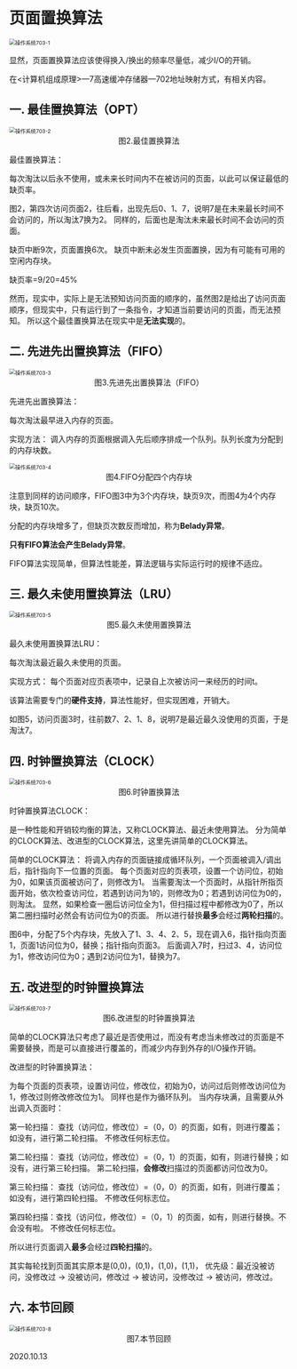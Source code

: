 # 页面置换算法

<img src="操作系统703-1.png" alt="操作系统703-1" style="zoom:67%;" />



显然，页面置换算法应该使得换入/换出的频率尽量低，减少I/O的开销。

在<计算机组成原理>—7高速缓冲存储器—702地址映射方式，有相关内容。

## 一. 最佳置换算法（OPT）

<img src="操作系统703-2.jpg" alt="操作系统703-2" style="zoom:67%;" />

<center>图2.最佳置换算法</center>

最佳置换算法：

每次淘汰以后永不使用，或未来长时间内不在被访问的页面，以此可以保证最低的缺页率。

图2，第四次访问页面2，往后看，出现先后0、1、7，说明7是在未来最长时间不会访问的，所以淘汰7换为2。
同样的，后面也是淘汰未来最长时间不会访问的页面。

缺页中断9次，页面置换6次。
缺页中断未必发生页面置换，因为有可能有可用的空闲内存块。

缺页率=9/20=45%

然而，现实中，实际上是无法预知访问页面的顺序的，虽然图2是给出了访问页面顺序，但现实中，只有运行到了一条指令，才知道当前要访问的页面，而无法预知。
所以这个最佳置换算法在现实中是**无法实现**的。

## 二. 先进先出置换算法（FIFO）

<img src="操作系统703-3.png" alt="操作系统703-3" style="zoom:67%;" />

<center>图3.先进先出置换算法（FIFO）</center>

先进先出置换算法：

每次淘汰最早进入内存的页面。

实现方法：
调入内存的页面根据调入先后顺序排成一个队列。队列长度为分配到的内存块数。

<img src="操作系统703-4.png" alt="操作系统703-4" style="zoom:67%;" />

<center>图4.FIFO分配四个内存块</center>

注意到同样的访问顺序，FIFO图3中为3个内存块，缺页9次，而图4为4个内存块，缺页10次。

分配的内存块增多了，但缺页次数反而增加，称为**Belady异常**。

**只有FIFO算法会产生Belady异常**。

FIFO算法实现简单，但算法性能差，算法逻辑与实际运行时的规律不适应。

## 三. 最久未使用置换算法（LRU）

<img src="操作系统703-5.png" alt="操作系统703-5" style="zoom:67%;" />

<center>图5.最久未使用置换算法</center>

最久未使用置换算法LRU：

每次淘汰最近最久未使用的页面。

实现方式：
每个页面对应页表项中，记录自上次被访问一来经历的时间t。

该算法需要专门的**硬件支持**，算法性能好，但实现困难，开销大。

如图5，访问页面3时，往前数7、2、1、8，说明7是最近最久没使用的页面，于是淘汰7。

## 四. 时钟置换算法（CLOCK）

<img src="操作系统703-6.png" alt="操作系统703-6" style="zoom:67%;" />

<center>图6.时钟置换算法</center>

时钟置换算法CLOCK：

是一种性能和开销较均衡的算法，又称CLOCK算法、最近未使用算法。
分为简单的CLOCK算法、改进型的CLOCK算法，这里先讲简单的CLOCK算法。

简单的CLOCK算法：
将调入内存的页面链接成循环队列，一个页面被调入/调出后，指针指向下一位置的页面。
每个页面对应的页表项，设置一个访问位，初始为0，如果该页面被访问了，则修改为1。
当需要淘汰一个页面时，从指针所指页面开始，依次检查访问位，若遇到访问为1的，则修改为0；若遇到访问位为0的，则淘汰。
显然，如果检查一圈后访问位全为1，但扫描过程中都修改为0了，所以第二圈扫描时必然会有访问位为0的页面。
所以进行替换**最多**会经过**两轮扫描**的。

图6中，分配了5个内存块，先放入了1、3、4、2、5，现在调入6，指针指向页面1，页面1访问位为0，替换；指针指向页面3。
后面调入7时，扫过3、4，访问位为1，修改访问位为0；遇到2访问位为1，替换为7。

## 五. 改进型的时钟置换算法

<img src="操作系统703-7.png" alt="操作系统703-7" style="zoom:67%;" />

<center>图6.改进型的时钟置换算法</center>

简单的CLOCK算法只考虑了最近是否使用过，而没有考虑当未修改过的页面是不需要替换，而是可以直接进行覆盖的，而减少内存到外存的I/O操作开销。

改进型的时钟置换算法：

为每个页面的页表项，设置访问位，修改位，初始为0，访问过后则修改访问位为1，修改过则修改修改位为1。
同样也是作为循环队列。
当内存块满，且需要从外出调入页面时：

第一轮扫描：
查找（访问位，修改位）=（0，0）的页面，如有，则进行覆盖；如没有，进行第二轮扫描。
不修改任何标志位。

第二轮扫描：
查找（访问位，修改位）=（0，1）的页面，如有，则进行替换；如没有，进行第三轮扫描。
第二轮扫描，**会修改**扫描过的页面都访问位改为0。

第三轮扫描：
查找（访问位，修改位）=（0，0）的页面，如有，则进行覆盖；如没有，进行第四轮扫描。
不修改任何标志位。

第四轮扫描：查找（访问位，修改位）=（0，1）的页面，如有，则进行替换。不会没有啦。
不修改任何标志位。

所以进行页面调入**最多**会经过**四轮扫描**的。

其实每轮找到页面其实原本是(0,0)，(0,1)，(1,0)，(1,1)，
优先级：最近没被访问，没修改过 $\rightarrow$ 没被访问，修改过 $\rightarrow$ 被访问，没修改过  $\rightarrow$ 被访问，修改过。

## 六. 本节回顾

<img src="操作系统703-8.png" alt="操作系统703-8" style="zoom:67%;" />

<center>图7.本节回顾</center>

2020.10.13